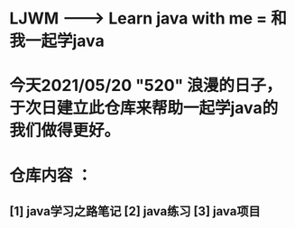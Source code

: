 # LJWM ---> Learn java with me = 和我一起学java

# 今天2021/05/20 "520" 浪漫的日子，于次日建立此仓库来帮助一起学java的我们做得更好。

# 仓库内容 ：
## [1] java学习之路笔记  [2] java练习  [3] java项目

